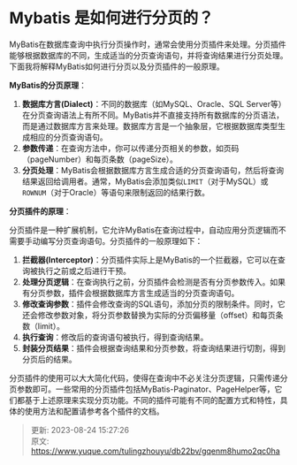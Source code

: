 # Mybatis 是如何进行分页的？

MyBatis在数据库查询中执行分页操作时，通常会使用分页插件来处理。分页插件能够根据数据库的不同，生成适当的分页查询语句，并将查询结果进行分页处理。下面我将解释MyBatis如何进行分页以及分页插件的一般原理。

**MyBatis的分页原理**：

1.  **数据库方言(Dialect)**：不同的数据库（如MySQL、Oracle、SQL Server等）在分页查询语法上有所不同。MyBatis并不直接支持所有数据库的分页语法，而是通过数据库方言来处理。数据库方言是一个抽象层，它根据数据库类型生成相应的分页查询语句。 
2.  **参数传递**：在查询方法中，你可以传递分页相关的参数，如页码（pageNumber）和每页条数（pageSize）。 
3.  **分页处理**：MyBatis会根据数据库方言生成合适的分页查询语句，然后将查询结果返回给调用者。通常，MyBatis会添加类似`LIMIT`（对于MySQL）或`ROWNUM`（对于Oracle）等语句来限制返回的结果行数。 

**分页插件的原理**：

分页插件是一种扩展机制，它允许MyBatis在查询过程中，自动应用分页逻辑而不需要手动编写分页查询语句。分页插件的一般原理如下：

1.  **拦截器(Interceptor)**：分页插件实际上是MyBatis的一个拦截器，它可以在查询被执行之前或之后进行干预。 
2.  **处理分页逻辑**：在查询执行之前，分页插件会检测是否有分页参数传入。如果有分页参数，插件会根据数据库方言生成适当的分页查询语句。 
3.  **修改查询参数**：插件会修改查询的SQL语句，添加分页的限制条件。同时，它还会修改参数对象，将分页参数替换为实际的分页偏移量（offset）和每页条数（limit）。 
4.  **执行查询**：修改后的查询语句被执行，得到查询结果。 
5.  **封装分页结果**：插件会根据查询结果和分页参数，将查询结果进行切割，得到分页后的结果。 

分页插件的使用可以大大简化代码，使得在查询中不必关注分页逻辑，只需传递分页参数即可。一些常用的分页插件包括MyBatis-Paginator、PageHelper等，它们都基于上述原理来实现分页功能。不同的插件可能有不同的配置方式和特性，具体的使用方法和配置请参考各个插件的文档。



> 更新: 2023-08-24 15:27:26  
> 原文: <https://www.yuque.com/tulingzhouyu/db22bv/gqenm8humo2qc0ha>